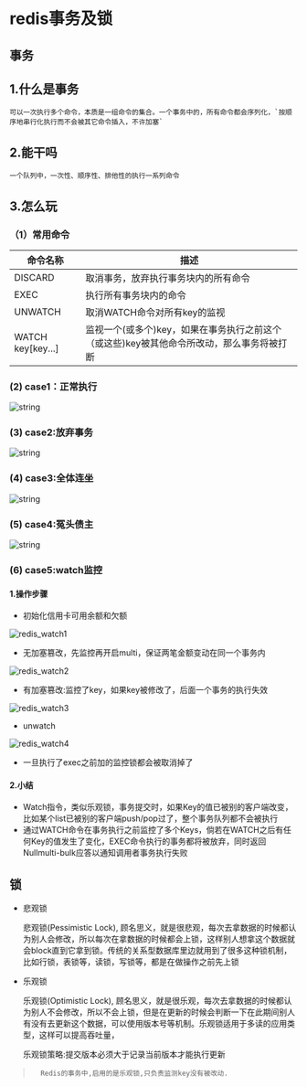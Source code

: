 # redis事务及锁

## 事务
## 1.什么是事务

    可以一次执行多个命令，本质是一组命令的集合。一个事务中的，所有命令都会序列化，`按顺序地串行化执行而不会被其它命令插入，不许加塞`
## 2.能干吗
    一个队列中，一次性、顺序性、排他性的执行一系列命令
## 3.怎么玩
### （1）常用命令

| 命令名称             |               描述                                   |  
| -----------------   | ---------------------------------------------------|   
|  DISCARD            |取消事务，放弃执行事务块内的所有命令                    |
|EXEC                 |执行所有事务块内的命令                                |  
|UNWATCH              |取消WATCH命令对所有key的监视                         |  
|WATCH key[key...]    |监视一个(或多个)key，如果在事务执行之前这个（或这些)key被其他命令所改动，那么事务将被打断|  

### (2) case1：正常执行 

![string](https://github.com/MAZENAN/lear_note/blob/master/nosql/redis/img/redis_sw_case1.png) 
 
### (3) case2:放弃事务
![string](https://github.com/MAZENAN/lear_note/blob/master/nosql/redis/img/redis_sw_case2.png) 

### (4) case3:全体连坐

![string](https://github.com/MAZENAN/lear_note/blob/master/nosql/redis/img/redis_sw_case3.png) 
### (5) case4:冤头债主

![string](https://github.com/MAZENAN/lear_note/blob/master/nosql/redis/img/redis_sw_case4.png) 
### (6) case5:watch监控  

#### 1.操作步骤
- 初始化信用卡可用余额和欠额

![redis_watch1](https://github.com/MAZENAN/lear_note/blob/master/nosql/redis/img/redis_watch1.png)

- 无加塞篡改，先监控再开启multi，保证两笔金额变动在同一个事务内

![redis_watch2](https://github.com/MAZENAN/lear_note/blob/master/nosql/redis/img/redis_watch2.png)

- 有加塞篡改:监控了key，如果key被修改了，后面一个事务的执行失效  


![redis_watch3](https://github.com/MAZENAN/lear_note/blob/master/nosql/redis/img/redis_watch3.png)

- unwatch

![redis_watch4](https://github.com/MAZENAN/lear_note/blob/master/nosql/redis/img/redis_watch4.png)

- 一旦执行了exec之前加的监控锁都会被取消掉了


#### 2.小结  
- Watch指令，类似乐观锁，事务提交时，如果Key的值已被别的客户端改变，比如某个list已被别的客户端push/pop过了，整个事务队列都不会被执行
- 通过WATCH命令在事务执行之前监控了多个Keys，倘若在WATCH之后有任何Key的值发生了变化，EXEC命令执行的事务都将被放弃，同时返回Nullmulti-bulk应答以通知调用者事务执行失败
## 锁

- 悲观锁

    悲观锁(Pessimistic Lock), 顾名思义，就是很悲观，每次去拿数据的时候都认为别人会修改，所以每次在拿数据的时候都会上锁，这样别人想拿这个数据就会block直到它拿到锁。传统的关系型数据库里边就用到了很多这种锁机制，比如行锁，表锁等，读锁，写锁等，都是在做操作之前先上锁

- 乐观锁

    乐观锁(Optimistic Lock), 顾名思义，就是很乐观，每次去拿数据的时候都认为别人不会修改，所以不会上锁，但是在更新的时候会判断一下在此期间别人有没有去更新这个数据，可以使用版本号等机制。乐观锁适用于多读的应用类型，这样可以提高吞吐量，  
    
    乐观锁策略:提交版本必须大于记录当前版本才能执行更新

>       Redis的事务中,启用的是乐观锁,只负责监测key没有被改动.